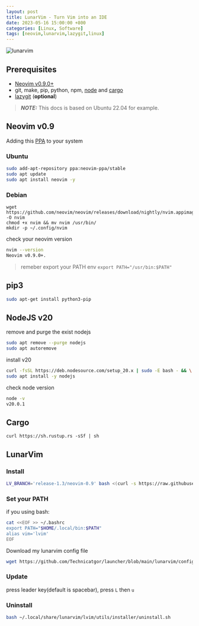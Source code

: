 ```yaml
---
layout: post
title: LunarVim - Turn Vim into an IDE
date: 2023-05-16 15:00:00 +800
categories: [Linux, Software]
tags: [neovim,lunarvim,lazygit,linux]
---
```

![lunarvim](https://www.lunarvim.org/assets/images/lunarvim_logo-ea848294964e3ff5fd5af2ea28e2f23f.png)
## Prerequisites
- [Neovim v0.9.0+](https://neovim.io/)
- git, make, pip, python, npm, [node](https://github.com/nodesource/distributions/blob/master/README.md) and [cargo](#cargo)
- [lazygit](https://github.com/jesseduffield/lazygit#installation) (**optional**)

> **_NOTE:_**  This docs is based on Ubuntu 22.04 for example.

## Neovim v0.9
Adding this [PPA](https://launchpad.net/~neovim-ppa/+archive/ubuntu/stable) to your system
### Ubuntu
```sh
sudo add-apt-repository ppa:neovim-ppa/stable
sudo apt update
sudo apt install neovim -y
```
### Debian
```
wget https://github.com/neovim/neovim/releases/download/nightly/nvim.appimage -O nvim
chmod +x nvim && mv nvim /usr/bin/
mkdir -p ~/.config/nvim
```

check your neovim version
```sh
nvim --version
Neovim v0.9.0+.
```
> remeber export your PATH env `export PATH="/usr/bin:$PATH"`

## pip3
```sh
sudo apt-get install python3-pip
```
## NodeJS v20
remove and purge the exist nodejs 
```sh
sudo apt remove --purge nodejs
sudo apt autoremove
```
install v20
```sh
curl -fsSL https://deb.nodesource.com/setup_20.x | sudo -E bash - && \
sudo apt install -y nodejs
```
check node version
```sh
node -v
v20.0.1
```
## Cargo
```
curl https://sh.rustup.rs -sSf | sh
```

## LunarVim
### Install
```sh
LV_BRANCH='release-1.3/neovim-0.9' bash <(curl -s https://raw.githubusercontent.com/LunarVim/LunarVim/release-1.3/neovim-0.9/utils/installer/install.sh)
```

### Set your PATH
if you using bash:
```sh
cat <<EOF >> ~/.bashrc 
export PATH="$HOME/.local/bin:$PATH"
alias vim='lvim'
EOF
```

Download my lunarvim config file
```sh
wget https://github.com/Technicatgor/launcher/blob/main/lunarvim/config.lua -O ~/.config/lvim/config.lua
```

### Update
press leader key(default is spacebar), press `L` then `u`


### Uninstall
```sh
bash ~/.local/share/lunarvim/lvim/utils/installer/uninstall.sh
```
